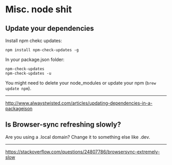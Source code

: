 # Misc. node shit

## Update your dependencies

Install npm chekc updates:
```
npm install npm-check-updates -g
```

In your package.json folder:

```
npm-check-updates
npm-check-updates -u
```

You might need to delete your node_modules or update your npm (`brew update npm`).

----

http://www.alwaystwisted.com/articles/updating-dependencies-in-a-packagejson


## Is Browser-sync refreshing slowly?

Are you using a .local domain? Change it to something else like .dev.

----

https://stackoverflow.com/questions/24807786/browsersync-extremely-slow
